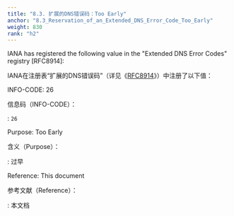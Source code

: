 ```yaml
---
title: "8.3. 扩展的DNS错误码：Too Early"
anchor: "8.3_Reservation_of_an_Extended_DNS_Error_Code_Too_Early"
weight: 830
rank: "h2"
---
```


IANA has registered the following value in the "Extended DNS Error Codes" registry [RFC8914]:

IANA在注册表“扩展的DNS错误码”（详见《[RFC8914]()》）中注册了以下值：

INFO-CODE:
26

信息码（INFO-CODE）：

:   `26`

Purpose:
Too Early

含义（Purpose）：

:   过早

Reference:
This document

参考文献（Reference）：

:   本文档
